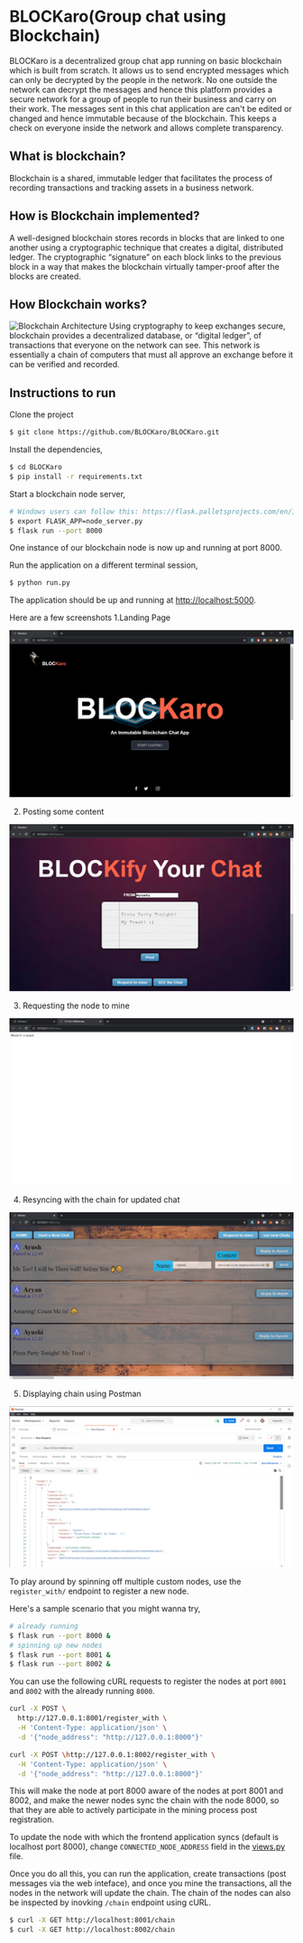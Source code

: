 # BLOCKaro(Group chat using Blockchain)

  BLOCKaro is a decentralized group chat app running on basic blockchain which is built from scratch. It allows us to send encrypted messages which can only be decrypted by the people in the network. No one outside the network can decrypt the messages and hence this platform provides a secure network for a group of people to run their business and carry on their work. The messages sent in this chat application are can't be edited or changed and hence immutable because of the blockchain. This keeps a check on everyone inside the network and allows complete transparency.

## What is blockchain? 

  Blockchain is a shared, immutable ledger that facilitates the process of recording transactions and tracking assets in a business network.

## How is Blockchain implemented?
  A well-designed blockchain stores records in blocks that are linked to one another using a cryptographic technique that creates a digital, distributed ledger. The cryptographic “signature” on each block links to the previous block in a way that makes the blockchain virtually tamper-proof after the blocks are created.

## How Blockchain works?
  ![Blockchain Architecture](https://cdn.guru99.com/images/1/053018_0719_BlockchainT2.png)
  Using cryptography to keep exchanges secure, blockchain provides a decentralized database, or “digital ledger”, of transactions that everyone on the network can see. This network is essentially a chain of computers that must all approve an exchange before it can be verified and recorded.

## Instructions to run

Clone the project

```sh
$ git clone https://github.com/BLOCKaro/BLOCKaro.git 
```

Install the dependencies,

```sh
$ cd BLOCKaro
$ pip install -r requirements.txt
```

Start a blockchain node server,

```sh
# Windows users can follow this: https://flask.palletsprojects.com/en/1.1.x/cli/#application-discovery
$ export FLASK_APP=node_server.py
$ flask run --port 8000
```

One instance of our blockchain node is now up and running at port 8000.


Run the application on a different terminal session,

```sh
$ python run.py
```

The application should be up and running at [http://localhost:5000](http://localhost:5000).

Here are a few screenshots
1.Landing Page

![image.png](https://github.com/BLOCKaro/BLOCKaro/blob/main/Screenshots/screen1.png)

2. Posting some content

![image.png](https://github.com/BLOCKaro/BLOCKaro/blob/main/Screenshots/screen2.png)

3. Requesting the node to mine

![image.png](https://github.com/BLOCKaro/BLOCKaro/blob/main/Screenshots/screen3.png)

4. Resyncing with the chain for updated chat

![image.png](https://github.com/BLOCKaro/BLOCKaro/blob/main/Screenshots/screen4.png)

5. Displaying chain using Postman

![image.png](https://github.com/BLOCKaro/BLOCKaro/blob/main/Screenshots/screen5.png)

To play around by spinning off multiple custom nodes, use the `register_with/` endpoint to register a new node. 

Here's a sample scenario that you might wanna try,

```sh
# already running
$ flask run --port 8000 &
# spinning up new nodes
$ flask run --port 8001 &
$ flask run --port 8002 &
```

You can use the following cURL requests to register the nodes at port `8001` and `8002` with the already running `8000`.

```sh
curl -X POST \
  http://127.0.0.1:8001/register_with \
  -H 'Content-Type: application/json' \
  -d '{"node_address": "http://127.0.0.1:8000"}'
```

```sh
curl -X POST \http://127.0.0.1:8002/register_with \
  -H 'Content-Type: application/json' \
  -d '{"node_address": "http://127.0.0.1:8000"}'
```

This will make the node at port 8000 aware of the nodes at port 8001 and 8002, and make the newer nodes sync the chain with the node 8000, so that they are able to actively participate in the mining process post registration.

To update the node with which the frontend application syncs (default is localhost port 8000), change `CONNECTED_NODE_ADDRESS` field in the [views.py](/app/views.py) file.

Once you do all this, you can run the application, create transactions (post messages via the web inteface), and once you mine the transactions, all the nodes in the network will update the chain. The chain of the nodes can also be inspected by inovking `/chain` endpoint using cURL.

```sh
$ curl -X GET http://localhost:8001/chain
$ curl -X GET http://localhost:8002/chain
```

